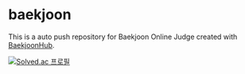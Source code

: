 # baekjoon
This is a auto push repository for Baekjoon Online Judge created with [BaekjoonHub](https://github.com/BaekjoonHub/BaekjoonHub).

[![Solved.ac 프로필](http://mazassumnida.wtf/api/v2/generate_badge?boj=rkwjdch)](https://solved.ac/rkwjdch)


